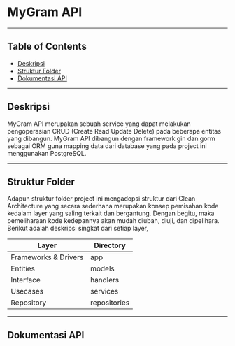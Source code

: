 # MyGram API
---

## Table of Contents

- [Deskripsi](#deskripsi)
- [Struktur Folder](#struktur-folder)
- [Dokumentasi API](#dokumentasi-api)
---

## Deskripsi
MyGram API merupakan sebuah service yang dapat melakukan pengoperasian CRUD (Create Read Update Delete) pada beberapa entitas yang dibangun. MyGram API dibangun dengan framework gin dan gorm sebagai ORM guna mapping data dari database yang pada project ini menggunakan PostgreSQL. 

---
## Struktur Folder
Adapun struktur folder project ini mengadopsi struktur dari Clean Architecture yang secara sederhana merupakan konsep pemisahan kode kedalam layer yang saling terkait dan bergantung. Dengan begitu, maka pemeliharaan kode kedepannya akan mudah diubah, diuji, dan dipelihara. Berikut adalah deskripsi singkat dari setiap layer,

| Layer                | Directory      |
|----------------------|----------------|
| Frameworks & Drivers | app            |
| Entities             | models         |
| Interface            | handlers       |
| Usecases             | services       |
| Repository           | repositories   |

---

## Dokumentasi API

